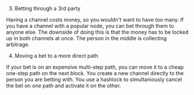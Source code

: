 3. Betting through a 3rd party

Having a channel costs money, so you wouldn't want to have too many. If you have a channel with a popular node, you can bet through them to anyone else. The downside of doing this is that the money has to be locked up in both channels at once. The person in the middle is collecting arbitrage.

4. Moving a bet to a more direct path

If your bet is on an expensive multi-step path, you can move it to a cheap one-step path on the next block. You create a new channel directly to the person you are betting with. You use a hashlock to simultaniously cancel the bet on one path and activate it on the other.

